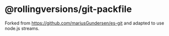 # @rollingversions/git-packfile

Forked from https://github.com/mariusGundersen/es-git and adapted to use node.js streams.
